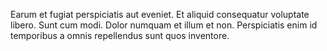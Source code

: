 Earum et fugiat perspiciatis aut eveniet. Et aliquid consequatur voluptate libero. Sunt cum modi. Dolor numquam et illum et non. Perspiciatis enim id temporibus a omnis repellendus sunt quos inventore.